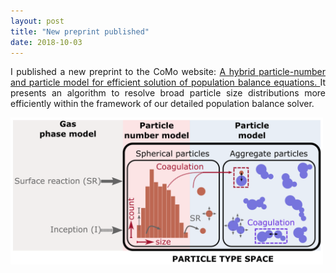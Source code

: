 ```yaml
---
layout: post
title: "New preprint published"
date: 2018-10-03
---
```


<p align="justify">
  I published a new preprint to the CoMo website: 
  <a href="https://como.cheng.cam.ac.uk/index.php?Page=Preprints&No=211">
    A hybrid particle-number and particle model for efficient solution of population balance equations.
  </a>
  It presents an algorithm to resolve broad particle size distributions more efficiently within the framework of our detailed population balance solver. 
</p>

<img src="/images/c4e_preprint_211.png" width="500"/>

<p>
  <br/>
  <br/>
</p>
